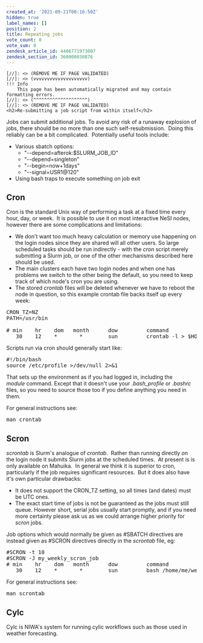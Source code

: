 ```yaml
---
created_at: '2021-09-21T00:16:50Z'
hidden: true
label_names: []
position: 2
title: Repeating jobs
vote_count: 0
vote_sum: 0
zendesk_article_id: 4406771973007
zendesk_section_id: 360000030876
---
```



    [//]: <> (REMOVE ME IF PAGE VALIDATED)
    [//]: <> (vvvvvvvvvvvvvvvvvvvv)
    !!! Info
        This page has been automatically migrated and may contain formatting errors.
    [//]: <> (^^^^^^^^^^^^^^^^^^^^)
    [//]: <> (REMOVE ME IF PAGE VALIDATED)
    <h2>Re-submitting a job script from within itself</h2>
<p>Jobs can submit additional jobs. To avoid any risk of a runaway explosion of jobs, there should be no more than one such self-resubmission.  Doing this reliably can be a bit complicated.  Potentially useful tools include:</p>
<ul>
<li>Various sbatch options:
<ul>
<li>"--depend=afterok:$SLURM_JOB_ID"</li>
<li>"--depend=singleton"</li>
<li>"--begin=now+1days"</li>
<li>"--signal=USR1@120"</li>
</ul>
</li>
<li>Using bash traps to execute something on job exit</li>
</ul>
<h2>Cron</h2>
<p>Cron is the standard Unix way of performing a task at a fixed time every hour, day, or week.  It is possible to use it on most interactive NeSI nodes, however there are some complications and limitations:</p>
<ul>
<li>We don't want too much heavy calculation or memory use happening on the login nodes since they are shared will all other users. So large scheduled tasks should be run indirectly - with the <em>cron</em> script merely submitting a Slurm job, or one of the other mechanisms described here should be used.</li>
<li>The main clusters each have two login nodes and when one has problems we switch to the other being the default, so you need to keep track of which node's cron you are using.</li>
<li>The stored <em>crontab</em> files will be deleted whenever we have to reboot the node in question, so this example crontab file backs itself up every week:</li>
</ul>
<pre><span>CRON_TZ=NZ</span><br><span>PATH=/usr/bin</span><br><br><span># min<span class="Apple-converted-space">    </span>hr<span class="Apple-converted-space">    </span>dom <span class="Apple-converted-space">  </span>month<span class="Apple-converted-space">      </span>dow <span class="Apple-converted-space">        </span>command</span><br>   30    12    *       *        sun         crontab -l &gt; $HOME/.crontab.backup</pre>
<p>Scripts run via cron should generally start like:</p>
<pre>#!/bin/bash<br>source /etc/profile &gt;/dev/null 2&gt;&amp;1</pre>
<p>That sets up the environment as if you had logged in, including the <em>module </em>command. Except that it doesn't use your <em>.bash_profile</em> or <em>.bashrc</em> files, so you need to source those too if you define anything you need in them.</p>
<p>For general instructions see:</p>
<pre>man crontab</pre>
<h2>Scron</h2>
<p dir="auto"><em>scrontab</em> is Slurm's analogue of <em>crontab</em>.  Rather than running directly on the login node it submits Slurm jobs at the scheduled times.  At present is is only available on Mahuika.  In general we think it is superior to cron, particularly if the job requires significant resources.  But it does also have it's own particular drawbacks:</p>
<ul>
<li dir="auto">It does not support the CRON_TZ setting, so all times (and dates) must be UTC ones.</li>
<li dir="auto">The exact start time of jobs is not be guaranteed as the jobs must still queue. However short, serial jobs usually start promptly, and if you need more certainty please ask us as we could arrange higher priority for <em>scron</em> jobs.</li>
</ul>
<p>Job options which would normally be given as #SBATCH directives are instead given as #SCRON directives directly in the <em>scrontab</em> file, eg:</p>
<pre><span>#SCRON -t 10<br>#SCRON -J my_weekly_scron_job<br># min<span class="Apple-converted-space">    </span>hr<span class="Apple-converted-space">    </span>dom <span class="Apple-converted-space">  </span>month<span class="Apple-converted-space">      </span>dow <span class="Apple-converted-space">        </span>command</span><br>   30    12    *       *        sun         bash /home/me/weekly_script.sh</pre>
<p>For general instructions see:</p>
<pre>man scrontab</pre>
<h2 dir="auto">Cylc</h2>
<p>Cylc is NIWA's system for running cylic workflows such as those used in weather forecasting. </p>